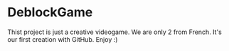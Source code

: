 # DeblockGame
Thist project is just a creative videogame. We are only 2 from French. It's our first creation with GitHub.
Enjoy :)
